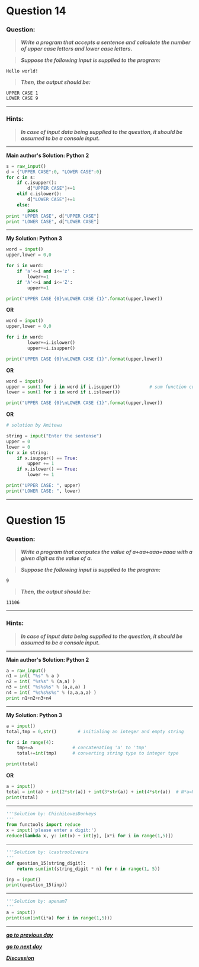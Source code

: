 # Question 14

### **Question:**

> **_Write a program that accepts a sentence and calculate the number of upper case letters and lower case letters._**

> **_Suppose the following input is supplied to the program:_**

```
Hello world!
```

> **_Then, the output should be:_**

```
UPPER CASE 1
LOWER CASE 9
```

---

### Hints:

> **_In case of input data being supplied to the question, it should be assumed to be a console input._**

---

**Main author's Solution: Python 2**

```python
s = raw_input()
d = {"UPPER CASE":0, "LOWER CASE":0}
for c in s:
    if c.isupper():
        d["UPPER CASE"]+=1
    elif c.islower():
        d["LOWER CASE"]+=1
    else:
        pass
print "UPPER CASE", d["UPPER CASE"]
print "LOWER CASE", d["LOWER CASE"]
```

---

**My Solution: Python 3**

```python
word = input()
upper,lower = 0,0

for i in word:
    if 'a'<=i and i<='z' :
        lower+=1
    if 'A'<=i and i<='Z':
        upper+=1

print("UPPER CASE {0}\nLOWER CASE {1}".format(upper,lower))
```

**OR**

```python
word = input()
upper,lower = 0,0

for i in word:
        lower+=i.islower()
        upper+=i.isupper()

print("UPPER CASE {0}\nLOWER CASE {1}".format(upper,lower))
```

**OR**

```python
word = input()
upper = sum(1 for i in word if i.isupper())           # sum function cumulatively sum up 1's if the condition is True
lower = sum(1 for i in word if i.islower())

print("UPPER CASE {0}\nLOWER CASE {1}".format(upper,lower))
```

**OR**

```python
# solution by Amitewu

string = input("Enter the sentense")
upper = 0
lower = 0
for x in string:
    if x.isupper() == True:
        upper += 1
    if x.islower() == True:
        lower += 1

print("UPPER CASE: ", upper)
print("LOWER CASE: ", lower)
```

---

# Question 15

### **Question:**

> **_Write a program that computes the value of a+aa+aaa+aaaa with a given digit as the value of a._**

> **_Suppose the following input is supplied to the program:_**

```
9
```

> **_Then, the output should be:_**

```
11106
```

---

### Hints:

> **_In case of input data being supplied to the question, it should be assumed to be a console input._**

---

**Main author's Solution: Python 2**

```python
a = raw_input()
n1 = int( "%s" % a )
n2 = int( "%s%s" % (a,a) )
n3 = int( "%s%s%s" % (a,a,a) )
n4 = int( "%s%s%s%s" % (a,a,a,a) )
print n1+n2+n3+n4
```

---

**My Solution: Python 3**

```python
a = input()
total,tmp = 0,str()        # initialing an integer and empty string

for i in range(4):
    tmp+=a               # concatenating 'a' to 'tmp'
    total+=int(tmp)      # converting string type to integer type

print(total)
```

**OR**

```python
a = input()
total = int(a) + int(2*str(a)) + int(3*str(a)) + int(4*str(a))  # N*a=Na, for example  a="23", 2*a="2323",3*a="232323"
print(total)
```
---
```python
'''Solution by: ChichiLovesDonkeys
'''
from functools import reduce
x = input('please enter a digit:')
reduce(lambda x, y: int(x) + int(y), [x*i for i in range(1,5)])
```
---
```python
'''Solution by: lcastrooliveira
'''
def question_15(string_digit):
    return sum(int(string_digit * n) for n in range(1, 5))

inp = input()
print(question_15(inp))
```
---
```python
'''Solution by: apenam7
'''
a = input()
print(sum(int(i*a) for i in range(1,5)))
```
---

[**_go to previous day_**](https://github.com/darkprinx/100-plus-Python-programming-exercises-extended/blob/master/Status/Day%203.md "Day 3")

[**_go to next day_**](https://github.com/darkprinx/100-plus-Python-programming-exercises-extended/blob/master/Status/Day%205.md "Day 5")

[**_Discussion_**](https://github.com/darkprinx/100-plus-Python-programming-exercises-extended/issues/3)
